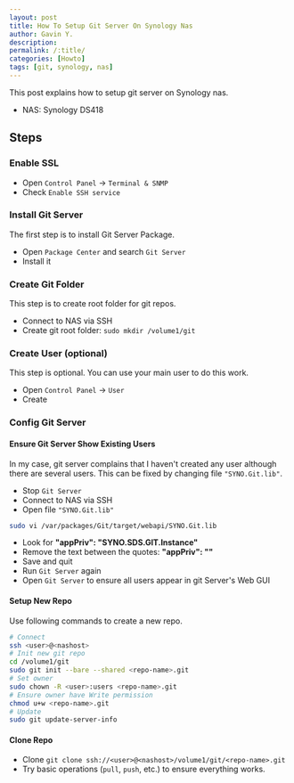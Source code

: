 ```yaml
---
layout: post
title: How To Setup Git Server On Synology Nas
author: Gavin Y.
description:
permalink: /:title/
categories: [Howto]
tags: [git, synology, nas]
---
```


This post explains how to setup git server on Synology nas.

- NAS: Synology DS418

## Steps ##

### Enable SSL ###

- Open `Control Panel` -> `Terminal & SNMP`
- Check `Enable SSH service`

### Install Git Server ###

The first step is to install Git Server Package.

- Open `Package Center` and search `Git Server`
- Install it

### Create Git Folder ###

This step is to create root folder for git repos.

- Connect to NAS via SSH
- Create git root folder: `sudo mkdir /volume1/git`

### Create User (optional) ###

This step is optional. You can use your main user to do this work.

- Open `Control Panel` -> `User`
- Create

### Config Git Server ###

#### Ensure Git Server Show Existing Users ####

In my case, git server complains that I haven't created any user although there are several users. This can be fixed by changing file `"SYNO.Git.lib"`.

- Stop `Git Server`
- Connect to NAS via SSH
- Open file `"SYNO.Git.lib"`

```bash
sudo vi /var/packages/Git/target/webapi/SYNO.Git.lib
```

- Look for **"appPriv": "SYNO.SDS.GIT.Instance"**
- Remove the text between the quotes: **"appPriv": ""**
- Save and quit
- Run `Git Server` again
- Open `Git Server` to ensure all users appear in git Server's Web GUI

#### Setup New Repo ####

Use following commands to create a new repo.

```bash
# Connect
ssh <user>@<nashost>
# Init new git repo
cd /volume1/git
sudo git init --bare --shared <repo-name>.git
# Set owner
sudo chown -R <user>:users <repo-name>.git
# Ensure owner have Write permission
chmod u+w <repo-name>.git
# Update
sudo git update-server-info
```

#### Clone Repo ####

- Clone `git clone ssh://<user>@<nashost>/volume1/git/<repo-name>.git`
- Try basic operations (`pull`, `push`, etc.) to ensure everything works.
